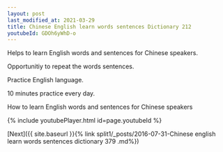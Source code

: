 ```yaml
---
layout: post
last_modified_at: 2021-03-29
title: Chinese English learn words sentences Dictionary 212 
youtubeId: GDOh6yWhD-o
---
```

 
 
Helps to learn English words and sentences for Chinese speakers.

Opportunitiy to repeat the words sentences. 

Practice English language. 
 
10 minutes practice every day. 
 
How to learn English words and sentences for Chinese speakers 
 
{% include youtubePlayer.html id=page.youtubeId %}
 
 
[Next]({{ site.baseurl }}{% link  split1/_posts/2016-07-31-Chinese english learn words sentences dictionary 379 .md%})
 
